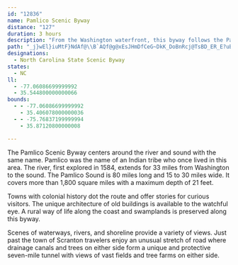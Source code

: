 ```yaml
---
id: "12836"
name: Pamlico Scenic Byway
distance: "127"
duration: 3 hours
description: "From the Washington waterfront, this byway follows the Pamlico River to the Pamlico Sound and to the junction with Croatan Sound."
path: "_j}wEl}iuMtF}NdAf@\\B`AQf@g@xEsJHmDfCeG~DkK_DoBnRcj@TsBD_ER_E?uBRy@C}A|EaHlA{Bn@sCxBwM|AyLOqTNe`@FcBRyA^uAlYil@vHkPrCsDfC{B|ByA~PiM`GaGnA_BdKsKxB{AzAYnLQxAQvDcA~FwDzVkTxGsHrAwBv@iC|DiL|G{TbHqVQ{QOsEw@kEsHs[]aB[wDPyDfBkHRkBDwBE{As@yD}CoGgCyEuCgEwByBcGsEcNuGoEeERYnBa@j@]lAgA|DgFz@cBdE_PdBWv@?jA~@bBfBhAj@dAKlAe@nKaG~DgBrA]lE}B|BkATa@H]Cg@KkBOy@aHq\\oAmCqD{FiFgJWy@{CkGy@mY?_HOuIYsAkF{NiDiNmCgNEuGDaELw@xAoGh@iEc@kP_BoL}AuOu@gLgHeg@][r@sJT}PXkG?cJXiWn@aFfDuO~@eDj@sArB{C`CyC~iAo}A|@{Bd@sBrW}xBbByKnAmHv@aDvnAelClHwYZqCF{AIkBqCuh@LgDxCy_@\\eBdAeDdAoBvAiBrAmAnAu@t^yL|BaArCw@rEiBnBiAtp@ik@rA}@hAg@lCy@vHg@pI_AtCcA|BoAfEmDxBkDrAyChTij@~b@_fA|V{o@lFgN|DoMvAsFhGiTfDiK~@wDNcB\\qY`@eNfCua@X{LIaEUkAmAsCcGaJyQq]{GoLwGgI}JgJmR}OuAeBaA_CyJ_\\mAkD}AmCwIuMeAaDm@wCcB}Ku@aIImCKeGJkBKiFZuFTgIeAsj@SgDq@mEaGaZgCu@oAq@yEgDs@_@yDuAmSkGsBmAa_@iXaAa@eBWmCFyXxFuMjDwCZy@GmASiAc@wJaGaHyDuQ}ImSyMyDaB_BYcg@gDsT~@iBXkHd@e_@nGwH|AcEb@qLj@qE^oABuMcAaDm@{@e@{^sXeEkDuDqEsNmWcqAccCeN}PgC_CyByAyV{KsTeKcKwMcHmJkL{N}DmGmEeJoBqFwBaHuBuKsAaKo@aImDc|BEkHD[CmHc@oIKsFk@ya@QsBk@eDkMk]iA{Ew@gHO_FBoFpDeeAZeChCsNfC}Lr@_FbDcs@NaK_@oFMq@cAsD{@aCqB_Es\\an@}CgGyBeFiAaJOgSs@_Nm@iD_BkFeQyg@_AyDWsBeFww@g@_Fe@}BoAiEkH_TyAmD}GoNwJmO_OiQyAuCi@cBi@uCaF}ZUyBOuDDsCNgCb@_Cb@_B`B{D`RgY~@{BnCgLb@sCTkD~@wWl@uDrAyEbWkt@v\\obAlIqUpBmD~CgDfAy@dCqAfCs@|Dg@hC@rjArHpYXb|@\\rDXxATr]jH~Y`D`qBvRnMvAfFF|y@_@|BKhC[|Cs@bC_AxBiAdD{BxPkOlAw@dRuIjmAkh@bBeApA{A`BsCvFmMrAoD`Jca@d@cDjKchDhIa{Av@{Ct@yAhBaCjEyElX}W~tAavAzLiMpk@uk@z@Ql@_@`@?nl@{IrBm@~BsAnw@aq@fAwAhAaCxPee@~@yBd@e@nOwJU_Aw@kAyDaDuJoGmJyDsAq@yi@_a@qFaFqJgKaKfMi@^OmGo@aHsAaImBwGsGyOyOia@{K}WsHqPiPw`@u`@yaAeG}PGeAVqA`DiGrAeEh@uCn@sHHyBDkDCaKQaD]gBeAmCmEgJsCwDiA{@qSgMcUoSsBaBiGgDyQmImAkAu@uA_@sAUcB?{BNsA|DcMhAkCrFaKbCkF`\\_w@|BuFPq@tIq^r@_EdNmdAnD_ZxCsp@jFsdAe@ui@MiD[}DiR_pBm@yEe@aByCaHcB}EiBwGaEaUoBkRy@aGmGo_@mA}GuAsFyPqa@_LcVsFqQeMoYcEaFyLaKoGaDsJkD{CuA}QgLiEyC{FwFmKeLgC}BoO}Lu@eAo@_B_@{AS}C|Aqj@GqFq@uEi@gBsBkEuGgKaAmBgAoD[yDw@_OG_On@c]YuYHiEZgIEwDyAuh@aDaR}Isz@iEwUYsBcDq\\cPkaAOyBKqDJcJEaBs@yDuAeCgWc_@gBmAuCkA}DuBeOgNgDgCyC_B{W}KoFeBaSsHkg@iOy@m@g@q@Qm@I_@CgALwA|Hac@hF{Z|BcL`Ikd@|AsHC}@oBeL@y@b@mCESyCmDiBsCy@}@}CoBcTmL}FoD}VaQmSiOcD_DkyC_mD}}BaoC{^yb@}CkCmCyA_Cy@eAS{Kq@{eIqc@sCUmBe@oDyAsBwAcCiCsBaDcfAksCu@gDi@aEOwE@aAdKgeBXiE^gBxdAeiBnd@}w@rQsZtQw[nd@uw@`g@q}@xB{En@eCl@uDVwE?uCgG{xAQoAm@}BeA{BiA_BsC_DigA_cA__@aSsY}Po@YulAwVw~Ap@_qBhMghAxGwC@kAGmDk@_A_@gBy@iCsB_BqB_R{\\mCiDy@u@_BgAy@e@is@iXsAY}E_@c|GrA}lAr@i_ClBcALiBh@s@f@sf@vb@w~AvvAqJrHm`BtxA{[bYiB|@iCb@oo@zE_B?wBSyAk@iCmBwgDaxCmFgEWGe@F"
designations:
  - North Carolina State Scenic Byway
states:
  - NC
ll:
  - -77.06086699999992
  - 35.544800000000066
bounds:
  - - -77.06086699999992
    - 35.406078000000036
  - - -75.76837199999994
    - 35.87120800000008

---
```


The Pamlico Scenic Byway centers around the river and sound with the same name. Pamlico was the name of an Indian tribe who once lived in this area. The river, first explored in 1584, extends for 33 miles from Washington to the sound. The Pamlico Sound is 80 miles long and 15 to 30 miles wide. It covers more than 1,800 square miles with a maximum depth of 21 feet.

Towns with colonial history dot the route and offer stories for curious visitors. The unique architecture of old buildings is available to the watchful eye. A rural way of life along the coast and swamplands is preserved along this byway.

Scenes of waterways, rivers, and shoreline provide a variety of views. Just past the town of Scranton travelers enjoy an unusual stretch of road where drainage canals and trees on either side form a unique and protective seven-mile tunnel with views of vast fields and tree farms on either side.

